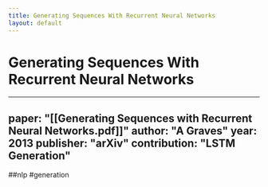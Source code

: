 ```yaml
---
title: Generating Sequences With Recurrent Neural Networks
layout: default
---
```


# Generating Sequences With Recurrent Neural Networks

---
paper: "[[Generating Sequences with Recurrent Neural Networks.pdf]]"
author: "A Graves"
year: 2013
publisher: "arXiv"
contribution: "LSTM Generation"
---
##nlp #generation 